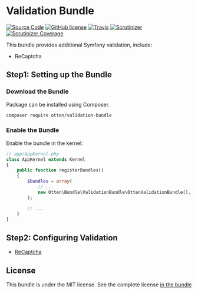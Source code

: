 # Validation Bundle

[![Source Code](http://img.shields.io/badge/source-OttenCoffee/validation--bundle-blue.svg?style=flat-square)](https://github.com/OttenCoffee/validation-bundle)
[![GitHub license](https://img.shields.io/badge/license-MIT-brightgreen.svg?style=flat-square)](https://github.com/OttenCoffee/validation-bundle/blob/master/LICENSE)
[![Travis](https://img.shields.io/travis/OttenCoffee/validation-bundle.svg?style=flat-square)](https://travis-ci.org/OttenCoffee/validation-bundle)
[![Scrutinizer](https://img.shields.io/scrutinizer/g/OttenCoffee/validation-bundle.svg?style=flat-square)](https://scrutinizer-ci.com/g/OttenCoffee/validation-bundle)
[![Scrutinizer Coverage](https://img.shields.io/scrutinizer/coverage/g/OttenCoffee/validation-bundle.svg?style=flat-square)](https://scrutinizer-ci.com/g/OttenCoffee/validation-bundle/code-structure)

This bundle provides additional Symfony validation, include:
* ReCaptcha

## Step1: Setting up the Bundle

### Download the Bundle

Package can be installed using Composer.
```bash
composer require otten/validation-bundle
```

### Enable the Bundle

Enable the bundle in the kernel:
```php
// app/AppKernel.php
class AppKernel extends Kernel
{
    public function registerBundles()
    {
        $bundles = array(
            // ...
            new Otten\Bundle\ValidationBundle\OttenValidationBundle(),
        );

        // ...
    }
}
```

## Step2: Configuring Validation
* [ReCaptcha](Resources/doc/validation/recaptcha.md)

## License

This bundle is under the MIT license. See the complete license [in the bundle](LICENSE)
